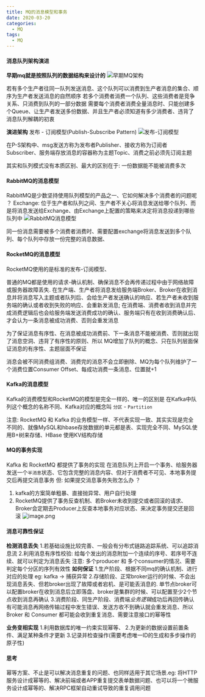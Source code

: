 ```yaml
---
title: MQ的消息模型和事务
date: 2020-03-20
categories:
  - MQ
tags:
  - MQ
---
```

#### 消息队列架构演进
**早期mq就是按照队列的数据结构来设计的**
![早期MQ架构](https://upload-images.jianshu.io/upload_images/14027542-7491db81233d4005.png?imageMogr2/auto-orient/strip%7CimageView2/2/w/1240)

若有多个生产者往同一队列发送消息、这个队列可以消费到生产者消息的集合、顺序为生产者发送消息的自然顺序
若多个消费者消费一个队列、这些消费者是竞争关系、只消费到队列的一部分数据
需要每个消费者消费全量消息时、只能创建多个Queue、让生产者发送多份数据、并且生产者必须知道有多少消费者、违背了消息队列解耦的初衷

**演进架构**
发布 - 订阅模型(Publish-Subscribe Pattern)
![发布-订阅模型](https://upload-images.jianshu.io/upload_images/14027542-83faa4bba38ebc69.png?imageMogr2/auto-orient/strip%7CimageView2/2/w/1240)

在P-S架构中、msg发送方称为发布者Publisher、接收方称为订阅者Subscriber、服务端存放消息的容器称为主题Topic、消费之前必须先订阅主题

其实和队列模式没有本质区别、最大的区别在于: 一份数据能不能被消费多次

#### RabbitMQ的消息模型
RabbitMQ是少数坚持使用队列模型的产品之一、它如何解决多个消费者的问题呢 ？
Exchange: 位于生产者和队列之间、生产者不关心将消息发送给哪个队列、而是将消息发送给Exchange、由Exchange上配置的策略来决定将消息投递到哪些队列中
![RabbitMQ消息模型](https://upload-images.jianshu.io/upload_images/14027542-9c144b17627ba919.png?imageMogr2/auto-orient/strip%7CimageView2/2/w/1240)

同一份消息需要被多个消费者消费时、需要配置exchange将消息发送到多个队列、每个队列中存放一份完整的消息数据、

#### RocketMQ的消息模型

RocketMQ使用的是标准的发布-订阅模型、

普通的MQ都是使用的请求-确认机制、确保消息不会再传递过程中由于网络故障或服务器故障丢失. 在生产端、生产者将消息发给服务端Broker、Broker在收到消息并将消息写入主题或者队列后、会给生产者发送确认的响应、若生产者未收到服务端的确认或者收到失败的响应、会重新发消息; 在消费端、消费者收到消息并完成消费逻辑后也会给服务端发送消费成功的确认、服务端只有在收到消费确认后、才会认为一条消息被成功消费、否则会重发消息

为了保证消息有序性、在消息被成功消费前、下一条消息不能被消费、否则就出现了消息空洞、违背了有序性的原则、所以 MQ增加了队列的概念、只在队列层面保证消息的有序性、主题层面不保证

消息会被不同消费组消费、消费完的消息不会立即删除、MQ为每个队列维护了一个消费位置Consumer Offset、每成功消费一条消息、位置就+1


#### Kafka的消息模型
Kafka的消费模型和RocketMQ的模型是完全一样的、唯一的区别是 在Kafka中队列这个概念的名称不同、Kafka对应的概念叫 `分区` - `Partition` 

注意: 
RocketMQ 和 Kafka 的业务模型一样、不代表实现一致、其实实现是完全不同的、就像MySQL和hbase存放数据的单元都是表、实现完全不同、MySQL使用B+树来存储、HBase 使用KV结构存储

#### MQ的事务实现
Kafka 和 RocketMQ 都提供了事务的实现
在消息队列上开启一个事务、给服务器发送一个`半消息`状态、它包含完整的消息内容、但对于消费者不可见、本地事务提交后再提交消息事务
但: 如果提交消息事务失败怎么办 ？
1. kafka的方案简单粗暴、直接抛异常、用户自行处理
2. RocketMQ提供了事务反查机制、若Broker未收到提交或者回滚的请求、Broker会定期去Producer上反查本地事务对应状态、来决定事务提交还是回滚
![image.png](https://upload-images.jianshu.io/upload_images/14027542-40c0cd530d78849e.png?imageMogr2/auto-orient/strip%7CimageView2/2/w/1240)

#### 消息可靠性保证
**检测消息丢失**
1.若基础设施比较完善、一般会有分布式链路追踪系统、可以追踪消息流
2.利用消息有序性校验: 给每个发出的消息附加一个连续的序号、若序号不连续、就可以判定为消息丢失
注意: 多个producer 和 多个consumer的情况、需要判定每个分区的序列有效性
**如何保证**
1.生产阶段、根据不同mq的确认机制、进行对应的处理 eg: kafka -> 捕获异常
2.存储阶段、正常broker运行的时候、不会出现消息丢失、但若broker出现了故障或者宕机、是可能丢消息的. 单节点broker可以配置broker在收到消息后立即落盘、broker是集群的时候、可以配置至少2个节点收到消息再确认
3.消费阶段、同生产阶段、消费端*业务逻辑*成功后再回传确认
有可能消息再网络传输过程中发生错误、发送方收不到确认就会重发消息、所以Broker 和 Consumer 都可能会收到重复消息、需要注意接口的幂等性

**业务变相实现**
1.利用数据库的唯一约束实现幂等、
2.为更新的数据设置前置条件、满足某种条件才更新
3.记录并检查操作(需要考虑唯一ID的生成和多步操作的原子性)

#### 思考
幂等方案、不止是可以解决消息重复的问题、也同样适用于其它场景.eg: 将HTTP服务设计成幂等的、解决前端或者APP重复提交表单数据问题、也可以将一个微服务设计成幂等的、解决RPC框架自动重试导致的重复调用问题
